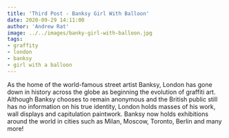 ```yaml
---
title: 'Third Post - Banksy Girl With Balloon'
date: 2020-09-29 14:11:00
author: 'Andrew Rat'
image: ../../images/banky-girl-with-balloon.jpg
tags:
- graffity
- london
- banksy
- girl with a balloon
---
```


As the home of the world-famous street artist Banksy, London has gone down in history across the globe as beginning the evolution of graffiti art. Although Banksy chooses to remain anonymous and the British public still has no information on his true identity, London holds masses of his work, wall displays and capitulation paintwork. Banksy now holds exhibitions around the world in cities such as Milan, Moscow, Toronto, Berlin and many more!